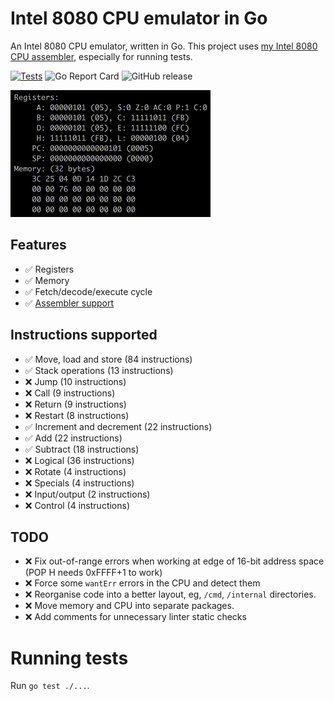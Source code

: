 # Intel 8080 CPU emulator in Go

An Intel 8080 CPU emulator, written in Go.  This project uses [my Intel 8080 CPU assembler](https://github.com/lukepeterson/go8080assembler), especially for running tests.

[![Tests](https://github.com/lukepeterson/go8080cpu/actions/workflows/go.yml/badge.svg)](https://github.com/lukepeterson/go8080cpu/actions/workflows/go.yml)
![Go Report Card](https://goreportcard.com/badge/github.com/lukepeterson/go8080cpu)
![GitHub release](https://img.shields.io/github/v/release/lukepeterson/go8080cpu)

![Running some INR and DCR](./images/running.gif)

## Features
- :white_check_mark: Registers
- :white_check_mark: Memory
- :white_check_mark: Fetch/decode/execute cycle
- :white_check_mark: [Assembler support](https://github.com/lukepeterson/go8080assembler)

## Instructions supported
- :white_check_mark: Move, load and store (84 instructions)
- :white_check_mark: Stack operations (13 instructions)
- :x: Jump (10 instructions)
- :x: Call (9 instructions)
- :x: Return (9 instructions)
- :x: Restart (8 instructions)
- :white_check_mark: Increment and decrement (22 instructions)
- :white_check_mark: Add (22 instructions)
- :white_check_mark: Subtract (18 instructions)
- :x: Logical (36 instructions)
- :x: Rotate (4 instructions)
- :x: Specials (4 instructions)
- :x: Input/output (2 instructions)
- :x: Control (4 instructions)

## TODO
- :x: Fix out-of-range errors when working at edge of 16-bit address space (POP H needs 0xFFFF+1 to work)
- :x: Force some `wantErr` errors in the CPU and detect them
- :x: Reorganise code into a better layout, eg, `/cmd`, `/internal` directories.
- :x: Move memory and CPU into separate packages.
- :x: Add comments for unnecessary linter static checks

# Running tests
Run `go test ./...`.
